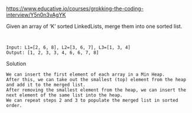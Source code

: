 https://www.educative.io/courses/grokking-the-coding-interview/Y5n0n3vAgYK

Given an array of ‘K’ sorted LinkedLists, merge them into one sorted list.

```


Input: L1=[2, 6, 8], L2=[3, 6, 7], L3=[1, 3, 4]
Output: [1, 2, 3, 3, 4, 6, 6, 7, 8]
```

Solution


    We can insert the first element of each array in a Min Heap.
    After this, we can take out the smallest (top) element from the heap and add it to the merged list.
    After removing the smallest element from the heap, we can insert the next element of the same list into the heap.
    We can repeat steps 2 and 3 to populate the merged list in sorted order.


